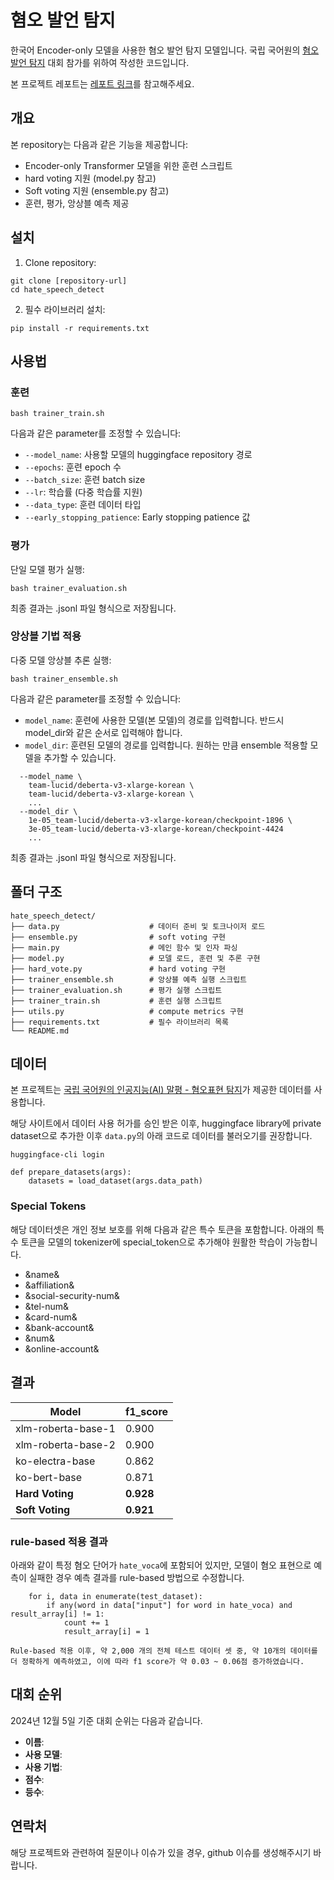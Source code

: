 # 혐오 발언 탐지
한국어 Encoder-only 모델을 사용한 혐오 발언 탐지 모델입니다. 국립 국어원의 [혐오 발언 탐지](https://kli.korean.go.kr/benchmark/taskOrdtm/taskList.do?taskOrdtmId=56) 대회 참가를 위하여 작성한 코드입니다.

본 프로젝트 레포트는 [레포트 링크](https://drive.google.com/file/d/10y2J4i73C34Ook2Deq2C2hXyVflY_8fk/view)를 참고해주세요.

## 개요
본 repository는 다음과 같은 기능을 제공합니다:
- Encoder-only Transformer 모델을 위한 훈련 스크립트
- hard voting 지원 (model.py 참고)
- Soft voting 지원 (ensemble.py 참고)
- 훈련, 평가, 앙상블 예측 제공

## 설치

1. Clone repository:
```
git clone [repository-url]
cd hate_speech_detect
```

2. 필수 라이브러리 설치:
```
pip install -r requirements.txt
```

## 사용법  

### 훈련
```
bash trainer_train.sh
```

다음과 같은 parameter를 조정할 수 있습니다:
- `--model_name`: 사용할 모델의 huggingface repository 경로
- `--epochs`: 훈련 epoch 수
- `--batch_size`: 훈련 batch size
- `--lr`: 학습률 (다중 학습률 지원)
- `--data_type`: 훈련 데이터 타입
- `--early_stopping_patience`: Early stopping patience 값

### 평가

단일 모델 평가 실행:
```
bash trainer_evaluation.sh
```
최종 결과는 .jsonl 파일 형식으로 저장됩니다.

### 앙상블 기법 적용

다중 모델 앙상블 추론 실행:
```
bash trainer_ensemble.sh
```

다음과 같은 parameter를 조정할 수 있습니다:
- `model_name`: 훈련에 사용한 모델(본 모델)의 경로를 입력합니다. 반드시 model_dir와 같은 순서로 입력해야 합니다. 
- `model_dir`: 훈련된 모델의 경로를 입력합니다. 원하는 만큼 ensemble 적용할 모델을 추가할 수 있습니다.
```
  --model_name \
    team-lucid/deberta-v3-xlarge-korean \
    team-lucid/deberta-v3-xlarge-korean \
    ...
  --model_dir \
    1e-05_team-lucid/deberta-v3-xlarge-korean/checkpoint-1896 \
    3e-05_team-lucid/deberta-v3-xlarge-korean/checkpoint-4424
    ...
```
최종 결과는 .jsonl 파일 형식으로 저장됩니다.

## 폴더 구조
```
hate_speech_detect/
├── data.py                    # 데이터 준비 및 토크나이저 로드
├── ensemble.py                # soft voting 구현
├── main.py                    # 메인 함수 및 인자 파싱
├── model.py                   # 모델 로드, 훈련 및 추론 구현 
├── hard_vote.py               # hard voting 구현
├── trainer_ensemble.sh        # 앙상블 예측 실행 스크립트
├── trainer_evaluation.sh      # 평가 실행 스크립트
├── trainer_train.sh           # 훈련 실행 스크립트
├── utils.py                   # compute metrics 구현
├── requirements.txt           # 필수 라이브러리 목록
└── README.md
```

## 데이터
본 프로젝트는 [국립 국어원의 인공지능(AI) 말평 - 혐오표현 탐지](https://kli.korean.go.kr/benchmark/taskOrdtm/taskList.do?taskOrdtmId=56)가 제공한 데이터를 사용합니다. 

해당 사이트에서 데이터 사용 허가를 승인 받은 이후, huggingface library에 private dataset으로 추가한 이후 `data.py`의 아래 코드로 데이터를 불러오기를 권장합니다.
```
huggingface-cli login
```
```
def prepare_datasets(args):
    datasets = load_dataset(args.data_path)
```

### Special Tokens
해당 데이터셋은 개인 정보 보호를 위해 다음과 같은 특수 토큰을 포함합니다. 아래의 특수 토큰을 모델의 tokenizer에 special_token으로 추가해야 원활한 학습이 가능합니다.
- &name&
- &affiliation&
- &social-security-num&
- &tel-num&
- &card-num&
- &bank-account&
- &num&
- &online-account&

## 결과
| Model               | f1_score |
|---------------------|----------|
| xlm-roberta-base-1  | 0.900    |
| xlm-roberta-base-2  | 0.900    |
| ko-electra-base     | 0.862    |
| ko-bert-base        | 0.871    |
| **Hard Voting**     | **0.928**    |
| **Soft Voting**     | **0.921**    |


### rule-based 적용 결과
아래와 같이 특정 혐오 단어가 `hate_voca`에 포함되어 있지만, 모델이 혐오 표현으로 예측이 실패한 경우 예측 결과를 rule-based 방법으로 수정합니다.
```
    for i, data in enumerate(test_dataset):
        if any(word in data["input"] for word in hate_voca) and result_array[i] != 1:
            count += 1
            result_array[i] = 1
```

`Rule-based 적용 이후, 약 2,000 개의 전체 테스트 데이터 셋 중, 약 10개의 데이터를 더 정확하게 예측하였고, 이에 따라 f1 score가 약 0.03 ~ 0.06점 증가하였습니다.`

## 대회 순위
2024년 12월 5일 기준 대회 순위는 다음과 같습니다.
- **이름**:
- **사용 모델**:
- **사용 기법**:
- **점수**:
- **등수**:

## 연락처
해당 프로젝트와 관련하여 질문이나 이슈가 있을 경우, github 이슈를 생성해주시기 바랍니다.
